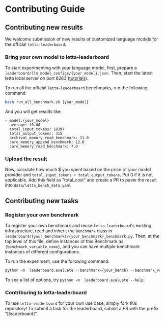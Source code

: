 # Contributing Guide

## Contributing new results
We welcome submission of new results of customized language  models for the official `letta-leaderboard`.

### Bring your own model to letta-leaderboard
To start experimenting with your language model, first, prepare a `leaderboard/llm_model_configs/{your_model}.json`. Then, start the latest letta local server on port 8283 ([tutorials](https://github.com/letta-ai/letta?tab=readme-ov-file#-run-the-letta-server)).

To run all the official `letta-leaderboard` benchmarks, run the following command:

```bash
bash run_all_benchmark.sh {your_model}
```
And you will get results like:

```
- model:{your_model}
  average: 10.00
  total_input_tokens: 10397
  total_output_tokens: 315
  archival_memory_read_benchmark: 11.0
  core_memory_append_benchmark: 12.0
  core_memory_read_benchmark: 7.0
```


### Upload the result

Now, calculate how much $ you spent based on the price of your model provider and `total_input_tokens + total_output_tokens`. Put 0 if it is not applicable. Add this field as "total_cost" and create a PR to paste the result into `data/letta_bench_data.yaml`




## Contributing new tasks

### Register your own benchmark

To register your own benchmark and reuse `letta-leaderboard`'s existing infrastructure, read and inherit the `Benchmark` class in `leaderboard/{your_benchmark}/{your_benchmark}_benchmark.py`. Then, at the top level of this file, define instances of this Benchmark as `{benchmark_variable_name}`, and you can have multiple benchmark instances of different configurations.

To run the experiment, use the following command:
```python
python -m  leaderboard.evaluate --benchmark={your_bench} --benchmark_variable={benchmark_variable_name} --model=openai-gpt-4.1 ...
```

To see a list of options, try `python -m  leaderboard.evaluate --help`.

### Contriburing to letta-leaderboard

To use `letta-leaderboard` for your own use case, simply fork this repository! To submit a task for the leaderboard, submit a PR with the prefix "[leaderboard]".
